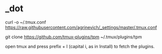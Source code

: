 # _dot

curl -o ~/.tmux.conf https://raw.githubusercontent.com/agrinevich/_settings/master/.tmux.conf

git clone https://github.com/tmux-plugins/tpm ~/.tmux/plugins/tpm

open tmux and press prefix + I (capital i, as in Install) to fetch the plugins.
